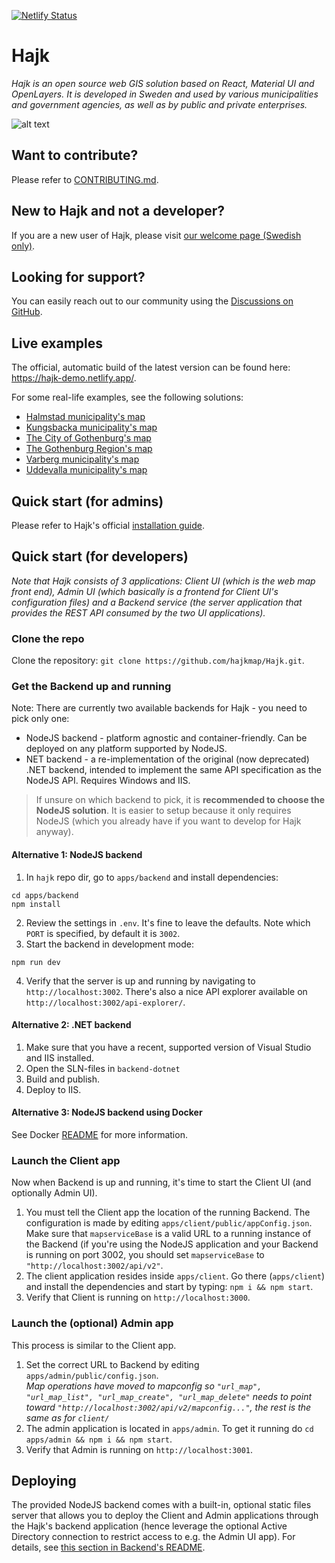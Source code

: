 [![Netlify Status](https://api.netlify.com/api/v1/badges/fa0760e3-fd3a-43bf-a704-27e05cb901cc/deploy-status)](https://app.netlify.com/sites/hajk-demo/deploys)

# Hajk

_Hajk is an open source web GIS solution based on React, Material UI and OpenLayers. It is developed in Sweden and used by various municipalities and government agencies, as well as by public and private enterprises._

![alt text](https://user-images.githubusercontent.com/110222/96265856-42960000-0fc6-11eb-805e-9e41ec5d77f9.png "Hajk 3 with all tools visible")

## Want to contribute?

Please refer to [CONTRIBUTING.md](https://github.com/hajkmap/Hajk/blob/master/CONTRIBUTING.md).

## New to Hajk and not a developer?

If you are a new user of Hajk, please visit [our welcome page (Swedish only)](https://www.hajkmap.se/).

## Looking for support?

You can easily reach out to our community using the [Discussions on GitHub](https://github.com/hajkmap/Hajk/discussions).

## Live examples

The official, automatic build of the latest version can be found here: https://hajk-demo.netlify.app/.

For some real-life examples, see the following solutions:

- [Halmstad municipality's map](https://karta.halmstad.se)
- [Kungsbacka municipality's map](https://karta.kungsbacka.se)
- [The City of Gothenburg's map](https://karta.goteborg.se)
- [The Gothenburg Region's map](https://karta.goteborgsregionen.se)
- [Varberg municipality's map](https://karta.varberg.se)
- [Uddevalla municipality's map](https://karta.uddevalla.se)

## Quick start (for admins)

Please refer to Hajk's official [installation guide](https://github.com/hajkmap/Hajk/wiki/Installation-guide-%28for-pre-packaged-releases%29).

## Quick start (for developers)

_Note that Hajk consists of 3 applications: Client UI (which is the web map front end), Admin UI (which basically is a frontend for Client UI's configuration files) and a Backend service (the server application that provides the REST API consumed by the two UI applications)._

### Clone the repo

Clone the repository: `git clone https://github.com/hajkmap/Hajk.git`.

### Get the Backend up and running

Note: There are currently two available backends for Hajk - you need to pick only one:

- NodeJS backend - platform agnostic and container-friendly. Can be deployed on any platform supported by NodeJS.
- NET backend - a re-implementation of the original (now deprecated) .NET backend, intended to implement the same API specification as the NodeJS API. Requires Windows and IIS.

> If unsure on which backend to pick, it is **recommended to choose the NodeJS solution**. It is easier to setup because it only requires NodeJS (which you already have if you want to develop for Hajk anyway).

#### Alternative 1: NodeJS backend

1. In `hajk` repo dir, go to `apps/backend` and install dependencies:

```
cd apps/backend
npm install
```

2. Review the settings in `.env`. It's fine to leave the defaults. Note which `PORT` is specified, by default it is `3002`.
3. Start the backend in development mode:

```
npm run dev
```

4. Verify that the server is up and running by navigating to `http://localhost:3002`. There's also a nice API explorer available on `http://localhost:3002/api-explorer/`.

#### Alternative 2: .NET backend

1. Make sure that you have a recent, supported version of Visual Studio and IIS installed.
1. Open the SLN-files in `backend-dotnet`
1. Build and publish.
1. Deploy to IIS.

#### Alternative 3: NodeJS backend using Docker

See Docker [README](Docker/README.md) for more information.

### Launch the Client app

Now when Backend is up and running, it's time to start the Client UI (and optionally Admin UI).

1. You must tell the Client app the location of the running Backend. The configuration is made by editing `apps/client/public/appConfig.json`. Make sure that `mapserviceBase` is a valid URL to a running instance of the Backend (if you're using the NodeJS application and your Backend is running on port 3002, you should set `mapserviceBase` to `"http://localhost:3002/api/v2"`.
1. The client application resides inside `apps/client`. Go there (`apps/client`) and install the dependencies and start by typing: `npm i && npm start`.
1. Verify that Client is running on `http://localhost:3000`.

### Launch the (optional) Admin app

This process is similar to the Client app.

1. Set the correct URL to Backend by editing `apps/admin/public/config.json`.  
   _Map operations have moved to mapconfig so `"url_map", "url_map_list", "url_map_create", "url_map_delete"` needs to point toward `"http://localhost:3002/api/v2/mapconfig..."`, the rest is the same as for `client/`_
2. The admin application is located in `apps/admin`. To get it running do `cd apps/admin && npm i && npm start`.
3. Verify that Admin is running on `http://localhost:3001`.

## Deploying

The provided NodeJS backend comes with a built-in, optional static files server that allows you to deploy the Client and Admin applications through the Hajk's backend application (hence leverage the optional Active Directory connection to restrict access to e.g. the Admin UI app). For details, see [this section in Backend's README](https://github.com/hajkmap/Hajk/tree/master/apps/backend#deploy).
